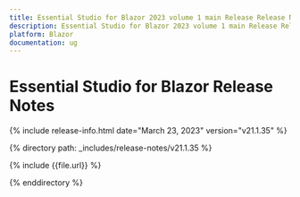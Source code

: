 ```yaml
---
title: Essential Studio for Blazor 2023 volume 1 main Release Release Notes  
description: Essential Studio for Blazor 2023 volume 1 main Release Release Notes  
platform: Blazor
documentation: ug
---
```


# Essential Studio for Blazor  Release Notes  

{% include release-info.html date="March 23, 2023"   version="v21.1.35" %} 

{% directory path: _includes/release-notes/v21.1.35 %}

{% include {{file.url}} %}

{% enddirectory %}